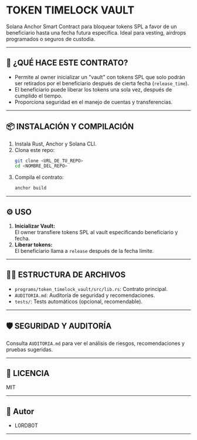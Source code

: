 # TOKEN TIMELOCK VAULT

Solana Anchor Smart Contract para bloquear tokens SPL a favor de un beneficiario hasta una fecha futura específica. Ideal para vesting, airdrops programados o seguros de custodia.

---

## 🚀 ¿QUÉ HACE ESTE CONTRATO?

- Permite al owner inicializar un "vault" con tokens SPL que solo podrán ser retirados por el beneficiario después de cierta fecha (`release_time`).
- El beneficiario puede liberar los tokens una sola vez, después de cumplido el tiempo.
- Proporciona seguridad en el manejo de cuentas y transferencias.

---

## 📦 INSTALACIÓN Y COMPILACIÓN

1. Instala Rust, Anchor y Solana CLI.
2. Clona este repo:
   ```bash
   git clone <URL_DE_TU_REPO>
   cd <NOMBRE_DEL_REPO>
   ```
3. Compila el contrato:
   ```bash
   anchor build
   ```

---

## ⚙️ USO

1. **Inicializar Vault:**  
   El owner transfiere tokens SPL al vault especificando beneficiario y fecha.
2. **Liberar tokens:**  
   El beneficiario llama a `release` después de la fecha límite.

---

## 🧑‍💻 ESTRUCTURA DE ARCHIVOS

- `programs/token_timelock_vault/src/lib.rs`: Contrato principal.
- `AUDITORIA.md`: Auditoría de seguridad y recomendaciones.
- `tests/`: Tests automáticos (opcional, recomendable).

---

## 🛡️ SEGURIDAD Y AUDITORÍA

Consulta `AUDITORIA.md` para ver el análisis de riesgos, recomendaciones y pruebas sugeridas.

---

## 📝 LICENCIA

MIT

---

## 🤝 Autor

- L0RDB0T

---
